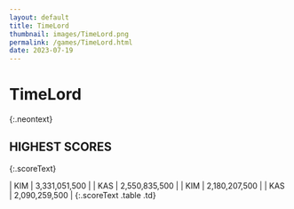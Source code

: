 ```yaml
---
layout: default
title: TimeLord
thumbnail: images/TimeLord.png
permalink: /games/TimeLord.html
date: 2023-07-19
---
```


# TimeLord 
{:.neontext}

## HIGHEST SCORES
{:.scoreText}

| KIM | 3,331,051,500 | 
| KAS | 2,550,835,500 | 
| KIM | 2,180,207,500 | 
| KAS | 2,090,259,500 | 
{:.scoreText .table .td}
